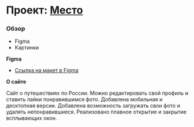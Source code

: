 # Проект: [Место](https://evgeniyandryushchenko.github.io/mesto/)

### Обзор

* Figma
* Картинки

**Figma**

* [Ссылка на макет в Figma](https://www.figma.com/file/2cn9N9jSkmxD84oJik7xL7/JavaScript.-Sprint-4?node-id=0%3A1)

**О сайте**

Сайт о путешествиях по России.
Можно редактировать свой профиль и ставить лайки понравившимся фото.
Добавлена мобильная и десктопная версии.
Добавлена возможность загружать свои фото и удалять непонравившиеся.
Реализовано плавное открытие и закрытие всплывающих окон.
